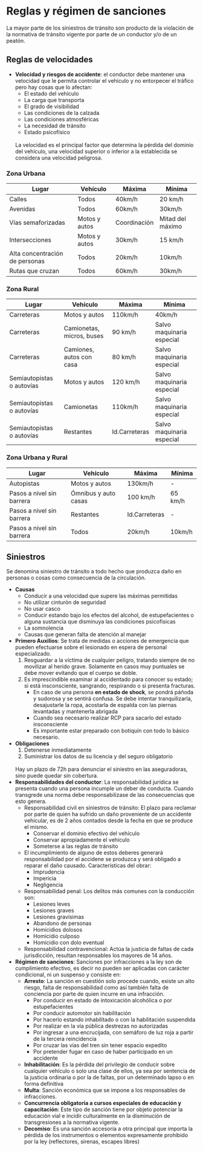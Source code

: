 # Reglas y régimen de sanciones
La mayor parte de los siniestros de tránsito son producto de la violación de la normativa de tránsito vigente por parte de un conductor y/o de un peatón.

## Reglas de velocidades
- **Velocidad y riesgos de accidente**: el conductor debe mantener una velocidad que le permita controlar el vehículo y no entorpecer el tráfico pero hay cosas que lo afectan:
    - El estado del vehículo
    - La carga que transporta
    - El grado de visibilidad
    - Las condiciones de la calzada
    - Las condiciones atmosféricas
    - La necesidad de tránsito
    - Estado psicofísico
    <br>
    La velocidad es el principal factor que determina la pérdida del dominio del vehículo, una velocidad superior o inferior a la establecida se considera una velocidad peligrosa.

### Zona Urbana

| Lugar | Vehículo | Máxima | Mínima |
| ----- | ----- | ----- | ----- |
| Calles | Todos | 40km/h | 20 km/h |
| Avenidas | Todos | 60km/h | 30km/h |
| Vías semaforizadas | Motos y autos | Coordinación | Mitad del máximo | 
| Intersecciones | Motos y autos | 30km/h | 15 km/h |
| Alta concentración de personas | Todos | 20km/h | 10km/h |
| Rutas que cruzan | Todos | 60km/h | 30km/h |

### Zona Rural
| Lugar | Vehículo | Máxima | Mínima |
| ----- | ----- | ----- | ----- |
| Carreteras | Motos y autos | 110km/h | 40km/h |
| Carreteras | Camionetas, micros, buses | 90 km/h | Salvo maquinaria especial |
| Carreteras | Camiones, autos con casa | 80 km/h | Salvo maquinaria especial |
| Semiautopistas o autovías | Motos y autos | 120 km/h | Salvo maquinaria especial |
| Semiautopistas o autovías | Camionetas | 110km/h | Salvo maquinaria especial |
| Semiautopistas o autovías | Restantes | Id.Carreteras | Salvo maquinaria especial |

### Zona Urbana y Rural
| Lugar | Vehículo | Máxima | Mínima |
| ----- | ----- | ----- | ----- |
| Autopistas | Motos y autos | 130km/h | - |
| Pasos a nivel sin barrera | Ómnibus y auto casas | 100 km/h | 65 km/h |
| Pasos a nivel sin barrera | Restantes | Id.Carreteras | - |
| Pasos a nivel sin barrera | Todos | 20km/h | 10km/h |

## Siniestros
Se denomina siniestro de tránsito a todo hecho que produzca daño en personas o cosas como consecuencia de la circulación.
- **Causas**
    - Conducir a una velocidad que supere las máximas permitidas
    - No utilizar cinturón de seguridad
    - No usar casco
    - Conducir estando bajo los efectos del alcohol, de estupefacientes o alguna sustancia que disminuya las condiciones psicofísicas
    - La somnolencia
    - Causas que generan falta de atención al manejar
- **Primero Auxilios**: Se trata de medidas o acciones de emergencia que pueden efectuarse sobre el lesionado en espera de personal especializado.
    1. Resguardar a la víctima de cualquier peligro, tratando siempre de no movilizar al herido grave. Solamente en casos muy puntuales se debe mover evitando que el cuerpo se doble.
    2. Es imprescindible examinar al accidentado para conocer su estado; si está insconsciente, sangrando, respirando o si presenta fracturas.
        - En caso de una persona **en estado de shock**, se pondrá páñoda y sudorosa y se sentirá confusa. Se debe intentar tranquilizarla, desajustarle la ropa, acostarla de espalda con las piernas levantadas y mantenerla abrigada
        - Cuando sea necesario realizar RCP para sacarlo del estado insconsciente
        - Es importante estar preparado con botiquín con todo lo básico necesario.
- **Obligaciones**
    1. Detenerse inmediatamente
    2. Suministrar los datos de su licencia y del seguro obligatorio
    <br>
    Hay un plazo de 72h para denunciar el siniestro en las aseguradoras, sino puede quedar sin cobertura.
- **Responsabilidades del conductor**: La responsabilidad jurídica se presenta cuando una persona incumple un deber de conducta. Cuando transgrede una norma debe responsabilizase de las consecuencias que esto genera.
    - Responsabilidad civil en siniestros de tránsito: El plazo para reclamar por parte de quien ha sufrido un daño proveniente de un accidente vehicular, es de 2 años contados desde la fecha en que se produce el mismo.
        - Conservar el dominio efectivo del vehículo
        - Conservar apropiadamente el vehículo
        - Someterse a las reglas de tránsito
    - El incumplimiento de alguno de estos deberes generará responsabilidad por el accidene se produzca y será obligado a reparar el daño causado.
    Características del obrar:
        - Imprudencia
        - Impericia
        - Negligencia
    - Responsabilidad penal: Los delitos más comunes con la conducción son: 
        - Lesiones leves
        - Lesiones graves
        - Lesiones gravísimas
        - Abandono de personas
        - Homicidios dolosos
        - Homicidio culposo
        - Homicidio con dolo eventual
    - Responsabilidad contravencional: Actúa la justicia de faltas de cada jurisdicción, resultan responsables los mayores de 14 años.
- **Régimen de sanciones**: Sanciones por infracciones a la ley son de cumplimiento efectivo, es decir no pueden ser aplicadas con carácter condicional, ni un suspenso y consiste en:
    - **Arresto**: La sanción en cuestión solo procede cuando, existe un alto riesgo, falta de responsabilidad como así también falta de conciencia por parte de quien incurre en una infracción.
        - Por conducir en estado de intoxicación alcohólica o por estupefacientes
        - Por conducir automotor sin habilitación
        - Por hacerlo estando inhabilitado o con la habilitación suspendida
        - Por realizar en la vía pública destrezas no autorizadas
        - Por ingresar a una encrucijada, con semáforo de luz roja a partir de la tercera reincidencia
        - Por cruzar las vías del tren sin tener espacio expedito
        - Por pretender fugar en caso de haber participado en un accidente
    - **Inhabilitación**: Es la pérdida del privilegio de conducir sobre cualquier vehículo o solo una clase de ellos, ya sea por sentencia de la justicia ordinaria o por la de faltas, por un determinado lapso o en forma definitiva
    - **Multa**: Sanción económica que se impone a los responsables de infracciones.
    - **Concurrencia obligatoria a cursos especiales de educación y capacitación**: Este tipo de sanción tiene por objeto potenciar la educación vial e incidir culturalmente en la disminución de transgresiones a la normativa vigente.
    - **Decomiso**: Es una sanción accesoria a otra principal que importa la pérdida de los instrumentos o elementos expresamente prohibido por la ley (reflectores, sirenas, escapes libres)